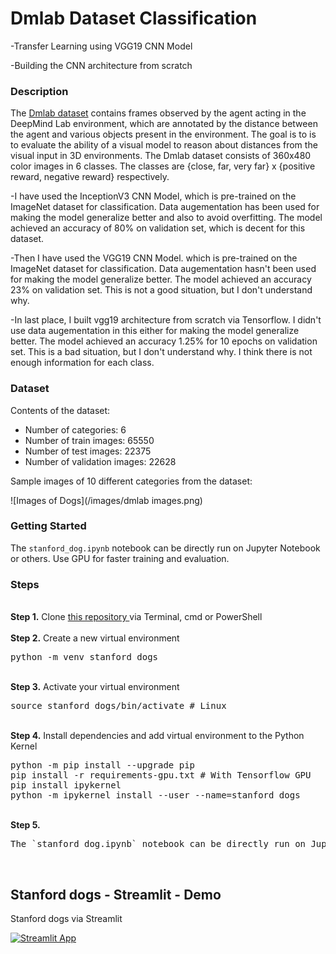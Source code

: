# Dmlab  Dataset Classification
-Transfer Learning using VGG19 CNN Model 

-Building the CNN architecture from scratch
### Description
The <a href= "https://www.tensorflow.org/datasets/catalog/dmlab">Dmlab dataset</a> contains frames observed by the agent acting in the DeepMind Lab environment, which are annotated by the distance between the agent and various objects present in the environment. The goal is to is to evaluate the ability of a visual model to reason about distances from the visual input in 3D environments. The Dmlab dataset consists of 360x480 color images in 6 classes. The classes are {close, far, very far} x {positive reward, negative reward} respectively.

-I have used the InceptionV3 CNN Model, which is pre-trained on the ImageNet dataset for classification. Data augementation has been used for making the model generalize better and also to avoid overfitting. The model achieved an accuracy of 80% on validation set, which is decent for this dataset.

-Then I have used the VGG19 CNN Model. which is pre-trained on the ImageNet dataset for classification. Data augementation hasn't been used for making the model generalize better. The model achieved an accuracy 23% on validation set. This is not a good situation, but I don't understand why.

-In last place,  I built vgg19 architecture from scratch via Tensorflow. I didn't use data augementation in this either for making the model generalize better. The model achieved an accuracy 1.25% for 10 epochs on validation set. This is a bad situation, but I don't understand why. I think there is not enough information for each class.

### Dataset
Contents of the dataset:
- Number of categories: 6
- Number of train images: 65550
- Number of test images: 22375
- Number of validation images: 22628

Sample images of 10 different categories from the dataset:

![Images of Dogs](/images/dmlab images.png)

### Getting Started
The `stanford_dog.ipynb` notebook can be directly run on Jupyter Notebook or others. Use GPU for faster training and evaluation.

### Steps
<br />
<b>Step 1.</b> Clone <a href= "https://github.com/makhmudjumanazarov/stanford_dogs.git">this repository </a>
via Terminal, cmd or PowerShell
<br/><br/>
<b>Step 2.</b> Create a new virtual environment 
<pre>
python -m venv stanford_dogs
</pre> 
<br/>
<b>Step 3.</b> Activate your virtual environment
<pre>
source stanford_dogs/bin/activate # Linux
</pre>
<br/>
<b>Step 4.</b> Install dependencies and add virtual environment to the Python Kernel
<pre>
python -m pip install --upgrade pip
pip install -r requirements-gpu.txt # With Tensorflow GPU
pip install ipykernel
python -m ipykernel install --user --name=stanford_dogs
</pre>
<br/>
<b>Step 5.</b> 
<pre>
The `stanford_dog.ipynb` notebook can be directly run on Jupyter Notebook
</pre> 
<br/>


## Stanford dogs - Streamlit - Demo

Stanford dogs via Streamlit 

[![Streamlit App](https://static.streamlit.io/badges/streamlit_badge_black_white.svg)](https://share.streamlit.io/makhmudjumanazarov/CIFAR100/main/app.py)
